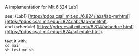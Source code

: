 A implementation for Mit 6.824 Lab1  

see: (Lab1) [https://pdos.csail.mit.edu/6.824/labs/lab-mr.html](https://pdos.csail.mit.edu/6.824/labs/lab-mr.html).  
and (schedule) [https://pdos.csail.mit.edu/6.824/schedule.html](https://pdos.csail.mit.edu/6.824/schedule.html).  


test it with:  
`
cd main    
`  
`
sh test-mr.sh  
`


